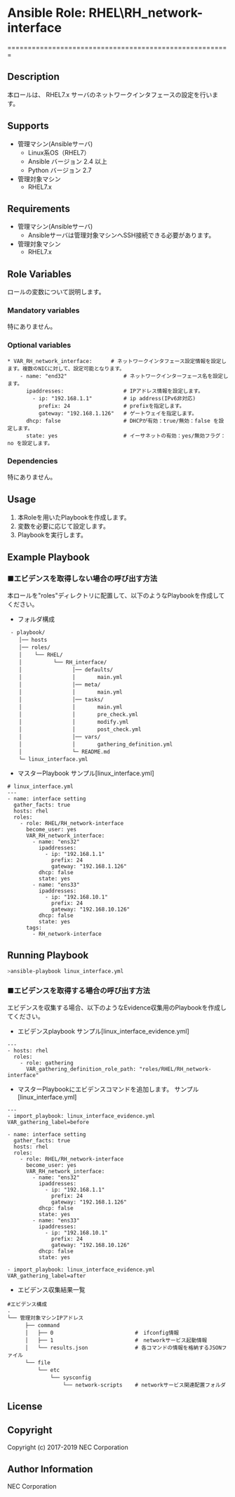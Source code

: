 # Ansible Role: RHEL\RH\_network-interface
=======================================================

## Description
本ロールは、 RHEL7.x サーバのネットワークインタフェースの設定を行います。  

## Supports
- 管理マシン(Ansibleサーバ)
  * Linux系OS（RHEL7）
  * Ansible バージョン 2.4 以上
  * Python バージョン 2.7
- 管理対象マシン
  * RHEL7.x

## Requirements
- 管理マシン(Ansibleサーバ)
  * Ansibleサーバは管理対象マシンへSSH接続できる必要があります。
- 管理対象マシン
  * RHEL7.x

## Role Variables
ロールの変数について説明します。

### Mandatory variables

特にありません。

### Optional variables  

~~~
* VAR_RH_network_interface:      # ネットワークインタフェース設定情報を設定します。複数のNICに対して、設定可能となります。
    - name: "end32"                  # ネットワークインターフェース名を設定します。
      ipaddresses:                   # IPアドレス情報を設定します。
        - ip: "192.168.1.1"          # ip address(IPv6非対応)
          prefix: 24                 # prefixを指定します。
          gateway: "192.168.1.126"   # ゲートウェイを指定します。
      dhcp: false                    # DHCPが有効：true/無効：false を設定します。
      state: yes                     # イーサネットの有効：yes/無効フラグ：no を設定します。
~~~

### Dependencies  

特にありません。

## Usage  

1. 本Roleを用いたPlaybookを作成します。
2. 変数を必要に応じて設定します。
3. Playbookを実行します。

## Example Playbook

### ■エビデンスを取得しない場合の呼び出す方法

本ロールを"roles"ディレクトリに配置して、以下のようなPlaybookを作成してください。

- フォルダ構成  

~~~
 - playbook/
　  │── hosts
　  │── roles/
　  │    └── RHEL/
　  │          └── RH_interface/
　  │                │── defaults/
　  │                │       main.yml
　  │                │── meta/
　  │                │       main.yml
　  │                │── tasks/
　  │                │       main.yml
　  │                │       pre_check.yml
　  │                │       modify.yml
　  │                │       post_check.yml
　  │                │── vars/
　  │                │       gathering_definition.yml
　  │                └─ README.md
　  └─ linux_interface.yml
~~~

- マスターPlaybook サンプル[linux\_interface.yml]

~~~
# linux_interface.yml
---
- name: interface setting 
  gather_facts: true
  hosts: rhel
  roles:  
    - role: RHEL/RH_network-interface
      become_user: yes
      VAR_RH_network_interface:
        - name: "ens32"
          ipaddresses: 
            - ip: "192.168.1.1"
              prefix: 24
              gateway: "192.168.1.126"
          dhcp: false 
          state: yes
        - name: "ens33"
          ipaddresses: 
            - ip: "192.168.10.1"
              prefix: 24
              gateway: "192.168.10.126"
          dhcp: false 
          state: yes
      tags:
        - RH_network-interface
~~~

## Running Playbook

~~~sh
>ansible-playbook linux_interface.yml
~~~

### ■エビデンスを取得する場合の呼び出す方法

エビデンスを収集する場合、以下のようなEvidence収集用のPlaybookを作成してください。  

- エビデンスplaybook サンプル[linux\_interface\_evidence.yml]

~~~
---
- hosts: rhel
  roles:
    - role: gathering
      VAR_gathering_definition_role_path: "roles/RHEL/RH_network-interface"
~~~

- マスターPlaybookにエビデンスコマンドを追加します。 サンプル[linux_interface.yml]

~~~
---
- import_playbook: linux_interface_evidence.yml VAR_gathering_label=before

- name: interface setting 
  gather_facts: true
  hosts: rhel
  roles:  
    - role: RHEL/RH_network-interface
      become_user: yes
      VAR_RH_network_interface:
        - name: "ens32"
          ipaddresses: 
            - ip: "192.168.1.1"
              prefix: 24
              gateway: "192.168.1.126"
          dhcp: false 
          state: yes
        - name: "ens33"
          ipaddresses: 
            - ip: "192.168.10.1"
              prefix: 24
              gateway: "192.168.10.126"
          dhcp: false 
          state: yes

- import_playbook: linux_interface_evidence.yml VAR_gathering_label=after
~~~

- エビデンス収集結果一覧

~~~
#エビデンス構成
.
└── 管理対象マシンIPアドレス
　    ├── command
　    │   ├── 0                          #　ifconfig情報
　    │   ├── 1                          #　networkサービス起動情報
　    │   └── results.json               # 各コマンドの情報を格納するJSONファイル
　    └── file
　        └── etc
　            └── sysconfig
　                └── network-scripts    # networkサービス関連配置フォルダ
~~~

## License

## Copyright

Copyright (c) 2017-2019 NEC Corporation

## Author Information

NEC Corporation
